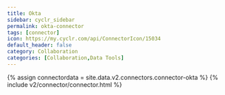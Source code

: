 ```yaml
---
title: Okta
sidebar: cyclr_sidebar
permalink: okta-connector
tags: [connector]
icon: https://my.cyclr.com/api/ConnectorIcon/15034
default_header: false
category: Collaboration
categories: [Collaboration,Data Tools]
---
```

{% assign connectordata = site.data.v2.connectors.connector-okta %}
{% include v2/connector/connector.html %}	